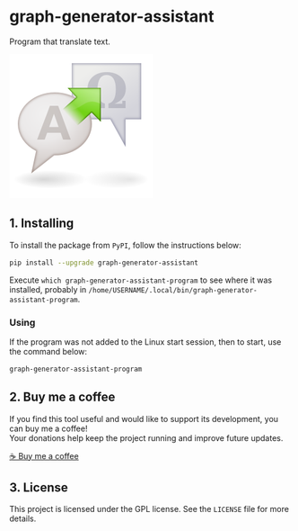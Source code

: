 # graph-generator-assistant

Program that translate text.

![logo](https://raw.githubusercontent.com/trucomanx/GraphGeneratorAssistant/main/src/graph_generator_assistant/icons/logo.png)

## 1. Installing

To install the package from `PyPI`, follow the instructions below:


```bash
pip install --upgrade graph-generator-assistant
```

Execute `which graph-generator-assistant-program` to see where it was installed, probably in `/home/USERNAME/.local/bin/graph-generator-assistant-program`.

### Using

If the program was not added to the Linux start session, then to start, use the command below:

```bash
graph-generator-assistant-program
```

## 2. Buy me a coffee

If you find this tool useful and would like to support its development, you can buy me a coffee!  
Your donations help keep the project running and improve future updates.  

[☕ Buy me a coffee](https://ko-fi.com/trucomanx) 

## 3. License

This project is licensed under the GPL license. See the `LICENSE` file for more details.
